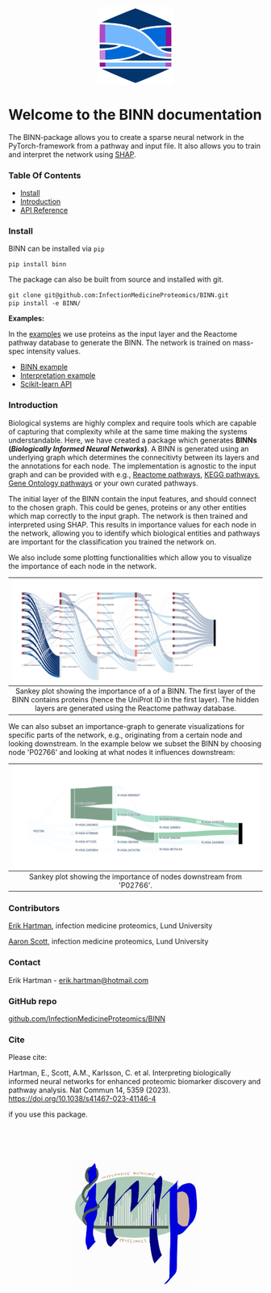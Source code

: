 <p align="center">
    <img src="img/logo.png", width="150" />
</p>


# Welcome to the BINN documentation

The BINN-package allows you to create a sparse neural network in the PyTorch-framework from a pathway and input file. It also allows you to train and interpret the network using [SHAP](https://arxiv.org/abs/1705.07874).


### Table Of Contents

- [Install](#install)
- [Introduction](#introduction)
- [API Reference](reference/binn_ref.md)

### Install

BINN can be installed via `pip`

```
pip install binn
```

The package can also be built from source and installed with git.

```
git clone git@github.com:InfectionMedicineProteomics/BINN.git
pip install -e BINN/
```

**Examples:**

In the [examples](binn_example.ipynb) we use proteins as the input layer and the Reactome pathway database to generate the BINN. The network is trained on mass-spec intensity values.

- [BINN example](binn_example.ipynb)
- [Interpretation example](shap_example.ipynb)
- [Scikit-learn API](sklearn_api.ipynb)

### Introduction

Biological systems are highly complex and require tools which are capable of capturing that complexity while at the same time making the systems understandable. Here, we have created a package which generates **BINNs (_Biologically Informed Neural Networks_)**. A BINN is generated using an underlying graph which determines the connecitivty between its layers and the annotations for each node. The implementation is agnostic to the input graph and can be provided with e.g., [Reactome pathways](https://reactome.org/), [KEGG pathways](https://www.genome.jp/kegg/), [Gene Ontology pathways](http://geneontology.org/) or your own curated pathways.

The initial layer of the BINN contain the input features, and should connect to the chosen graph. This could be genes, proteins or any other entities which map correctly to the input graph. The network is then trained and interpreted using SHAP. This results in importance values for each node in the network, allowing you to identify which biological entities and pathways are important for the classification you trained the network on.

We also include some plotting functionalities which allow you to visualize the importance of each node in the network.

|                                                          <img src="img/complete_sankey.png" style="display:block;margin-left:auto;margin-right:auto;">                                                           |
| :--------------------------------------------------------------------------------------------------------------------------------------------------------------------------------------------------------------: |
| Sankey plot showing the importance of a of a BINN. The first layer of the BINN contains proteins (hence the UniProt ID in the first layer). The hidden layers are generated using the Reactome pathway database. |

We can also subset an importance-graph to generate visualizations for specific parts of the network, e.g., originating from a certain node and looking downstream. In the example below we subset the BINN by choosing node 'P02766' and looking at what nodes it influences downstream:

| <img src="img/subgraph_sankey.png" style="display:block;margin-left:auto;margin-right:auto;"> |
| :-------------------------------------------------------------------------------------------: |
|             Sankey plot showing the importance of nodes downstream from 'P02766'.             |

### Contributors

[Erik Hartman](https://orcid.org/0000-0001-9997-2405), infection medicine proteomics, Lund University

[Aaron Scott](https://orcid.org/0000-0002-2391-6914), infection medicine proteomics, Lund University

### Contact

Erik Hartman - erik.hartman@hotmail.com

### GitHub repo

[github.com/InfectionMedicineProteomics/BINN](https://github.com/InfectionMedicineProteomics/BINN)

### Cite

Please cite: 

Hartman, E., Scott, A.M., Karlsson, C. et al. Interpreting biologically informed neural networks for enhanced proteomic biomarker discovery and pathway analysis. Nat Commun 14, 5359 (2023). https://doi.org/10.1038/s41467-023-41146-4

if you use this package.


<br><br><br><br>
<img src="img/imp_logo.png" width="250" height="250" style="display:block;margin-left:auto;margin-right:auto;">
